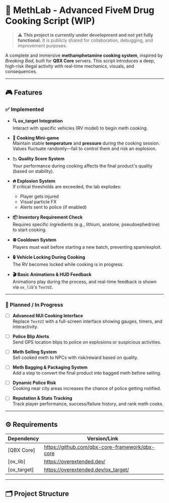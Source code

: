 # 🔬 MethLab - Advanced FiveM Drug Cooking Script (WIP)

> ⚠️ **This project is currently under development and not yet fully functional.**
> It is publicly shared for collaboration, debugging, and improvement purposes.

A complete and immersive **methamphetamine cooking system**, inspired by *Breaking Bad*, built for **QBX Core** servers. This script introduces a deep, high-risk illegal activity with real-time mechanics, visuals, and consequences.

---

## 🎮 Features

### ✅ Implemented

- **🔍 ox_target Integration**  
  Interact with specific vehicles (RV model) to begin meth cooking.
  
- **🧪 Cooking Mini-game**  
  Maintain stable **temperature** and **pressure** during the cooking session. Values fluctuate randomly—fail to control them and risk an explosion.

- **📉 Quality Score System**  
  Your performance during cooking affects the final product's quality (based on stability).

- **🔥 Explosion System**  
  If critical thresholds are exceeded, the lab explodes:
  - Player gets injured
  - Visual particle FX
  - Alerts sent to police (if enabled)

- **📦 Inventory Requirement Check**  
  Requires specific ingredients (e.g., lithium, acetone, pseudoephedrine) to start cooking.

- **⛔ Cooldown System**  
  Players must wait before starting a new batch, preventing spam/exploit.

- **🔒 Vehicle Locking During Cooking**  
  The RV becomes locked while cooking is in progress.

- **🎬 Basic Animations & HUD Feedback**  
  Animations play during the process, and real-time feedback is shown via `ox_lib`'s `TextUI`.

---

### 🧭 Planned / In Progress

- [ ] **Advanced NUI Cooking Interface**  
  Replace `TextUI` with a full-screen interface showing gauges, timers, and interactivity.

- [ ] **Police Blip Alerts**  
  Send GPS location blips to police on explosions or suspicious activities.

- [ ] **Meth Selling System**  
  Sell cooked meth to NPCs with risk/reward based on quality.

- [ ] **Meth Bagging & Packaging System**  
  Add a step to convert the final product into bagged meth before selling.

- [ ] **Dynamic Police Risk**  
  Cooking near city areas increases the chance of police getting notified.

- [ ] **Reputation & Stats Tracking**  
  Track player performance, success/failure history, and rank meth cooks.

---

## ⚙️ Requirements

| Dependency    | Version/Link                                    |
|---------------|--------------------------------------------------|
| [QBX Core]    | https://github.com/qbx-core-framework/qbx-core  |
| [ox_lib]      | https://overextended.dev/                       |
| [ox_target]   | https://overextended.dev/ox_target/             |

---

## 🗂️ Project Structure


